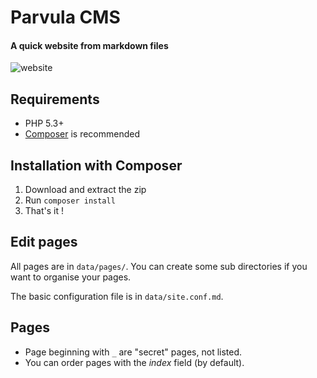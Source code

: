 Parvula CMS
===========

#### A quick website from markdown files
![website](http://i.imgur.com/pcShKqy.png)

Requirements
------------
* PHP 5.3+
* [Composer](http://getcomposer.org/) is recommended

Installation with Composer
--------------------------
1. Download and extract the zip
2. Run `composer install`
3. That's it !


Edit pages
----------
All pages are in `data/pages/`. You can create some sub directories if you want to organise your pages.

The basic configuration file is in `data/site.conf.md`.


Pages
-----
* Page beginning with `_` are "secret" pages, not listed.
* You can order pages with the *index* field (by default).